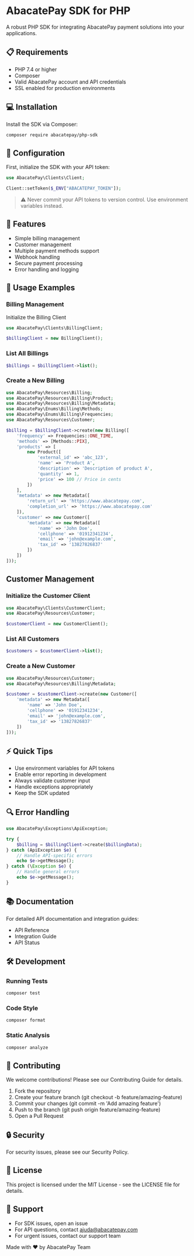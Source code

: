 # AbacatePay SDK for PHP

A robust PHP SDK for integrating AbacatePay payment solutions into your applications.

## 📋 Requirements

- PHP 7.4 or higher
- Composer
- Valid AbacatePay account and API credentials
- SSL enabled for production environments

## 💻 Installation

Install the SDK via Composer:

```bash
composer require abacatepay/php-sdk
```

## 🔧 Configuration

First, initialize the SDK with your API token:

```php
use AbacatePay\Clients\Client;

Client::setToken($_ENV["ABACATEPAY_TOKEN"]);
```

>⚠️ Never commit your API tokens to version control. Use environment variables instead.

## 🌟 Features

- Simple billing management
- Customer management
- Multiple payment methods support
- Webhook handling
- Secure payment processing
- Error handling and logging

## 📘 Usage Examples

### Billing Management

Initialize the Billing Client

```php
use AbacatePay\Clients\BillingClient;

$billingClient = new BillingClient();
```

### List All Billings

```php
$billings = $billingClient->list();
```

### Create a New Billing

```php
use AbacatePay\Resources\Billing;
use AbacatePay\Resources\Billing\Product;
use AbacatePay\Resources\Billing\Metadata;
use AbacatePay\Enums\Billing\Methods;
use AbacatePay\Enums\Billing\Frequencies;
use AbacatePay\Resources\Customer;

$billing = $billingClient->create(new Billing([
    'frequency' => Frequencies::ONE_TIME,
    'methods' => [Methods::PIX],
    'products' => [
        new Product([
            'external_id' => 'abc_123',
            'name' => 'Product A',
            'description' => 'Description of product A',
            'quantity' => 1,
            'price' => 100 // Price in cents
        ])
    ],
    'metadata' => new Metadata([
        'return_url' => 'https://www.abacatepay.com',
        'completion_url' => 'https://www.abacatepay.com'
    ]),
    'customer' => new Customer([
        'metadata' => new Metadata([
            'name' => 'John Doe',
            'cellphone' => '01912341234',
            'email' => 'john@example.com',
            'tax_id' => '13827826837'
        ])
    ])
]));
```

## Customer Management

### Initialize the Customer Client

```php
use AbacatePay\Clients\CustomerClient;
use AbacatePay\Resources\Customer;

$customerClient = new CustomerClient();
```

### List All Customers

```php
$customers = $customerClient->list();
```

### Create a New Customer

```php
use AbacatePay\Resources\Customer;
use AbacatePay\Resources\Billing\Metadata;

$customer = $customerClient->create(new Customer([
    'metadata' => new Metadata([
        'name' => 'John Doe',
        'cellphone' => '01912341234',
        'email' => 'john@example.com',
        'tax_id' => '13827826837'
    ])
]));
```

## ⚡ Quick Tips

- Use environment variables for API tokens
- Enable error reporting in development
- Always validate customer input
- Handle exceptions appropriately
- Keep the SDK updated

## 🔍 Error Handling

```php
use AbacatePay\Exceptions\ApiException;

try {
    $billing = $billingClient->create($billingData);
} catch (ApiException $e) {
    // Handle API-specific errors
    echo $e->getMessage();
} catch (\Exception $e) {
    // Handle general errors
    echo $e->getMessage();
}
```

## 📚 Documentation

For detailed API documentation and integration guides:

- API Reference
- Integration Guide
- API Status

## 🛠️ Development

### Running Tests

```bash
composer test
```

### Code Style

```bash
composer format
```

### Static Analysis

```bash
composer analyze
```

## 🤝 Contributing

We welcome contributions! Please see our Contributing Guide for details.

1. Fork the repository
2. Create your feature branch (git checkout -b feature/amazing-feature)
3. Commit your changes (git commit -m 'Add amazing feature')
4. Push to the branch (git push origin feature/amazing-feature)
5. Open a Pull Request

## 🔒 Security

For security issues, please see our Security Policy.

## 📄 License

This project is licensed under the MIT License - see the LICENSE file for details.

## 💬 Support

- For SDK issues, open an issue
- For API questions, contact ajuda@abacatepay.com
- For urgent issues, contact our support team

Made with ❤️ by AbacatePay Team
